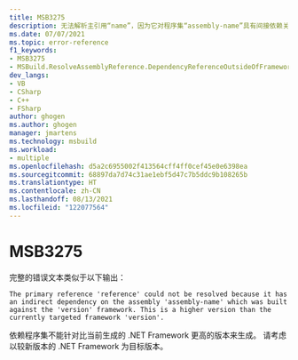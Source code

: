 ```yaml
---
title: MSB3275
description: 无法解析主引用“name”，因为它对程序集“assembly-name”具有间接依赖关系，而该程序集是针对“version”框架生成的。 该框架版本高于当前目标框架“version”。
ms.date: 07/07/2021
ms.topic: error-reference
f1_keywords:
- MSB3275
- MSBuild.ResolveAssemblyReference.DependencyReferenceOutsideOfFrameworkUsingAttribute
dev_langs:
- VB
- CSharp
- C++
- FSharp
author: ghogen
ms.author: ghogen
manager: jmartens
ms.technology: msbuild
ms.workload:
- multiple
ms.openlocfilehash: d5a2c6955002f413564cff4ff0cef45e0e6398ea
ms.sourcegitcommit: 68897da7d74c31ae1ebf5d47c7b5ddc9b108265b
ms.translationtype: HT
ms.contentlocale: zh-CN
ms.lasthandoff: 08/13/2021
ms.locfileid: "122077564"
---
```

# <a name="msb3275"></a>MSB3275

完整的错误文本类似于以下输出：

```output
The primary reference 'reference' could not be resolved because it has an indirect dependency on the assembly 'assembly-name' which was built against the 'version' framework. This is a higher version than the currently targeted framework 'version'.
```

依赖程序集不能针对比当前生成的 .NET Framework 更高的版本来生成。 请考虑以较新版本的 .NET Framework 为目标版本。

